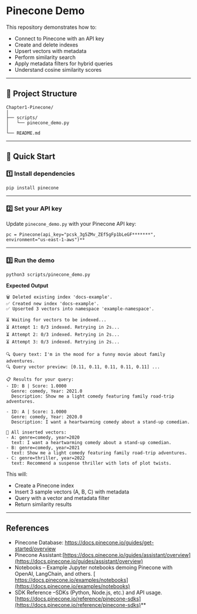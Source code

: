 # Pinecone Demo

This repository demonstrates how to:

* Connect to Pinecone with an API key
* Create and delete indexes
* Upsert vectors with metadata
* Perform similarity search
* Apply metadata filters for hybrid queries
* Understand cosine similarity scores

---

## 📂 Project Structure

```
Chapter1-Pinecone/
│
├── scripts/
│   └── pinecone_demo.py    
│
└── README.md         
```

---

## 🚀 Quick Start

### 1️⃣ Install dependencies

```
pip install pinecone
```

---

### 2️⃣ Set your API key

Update `pinecone_demo.py` with your Pinecone API key:

```
pc = Pinecone(api_key="pcsk_3g5ZMv_ZEf5gFp1bLeGF*******", environment="us-east-1-aws")**
```

---

### 3️⃣ Run the demo

```
python3 scripts/pinecone_demo.py
```

**Expected Output**

```
🗑️ Deleted existing index 'docs-example'.
✅ Created new index 'docs-example'.
✅ Upserted 3 vectors into namespace 'example-namespace'.

⏳ Waiting for vectors to be indexed...
⏳ Attempt 1: 0/3 indexed. Retrying in 2s...
⏳ Attempt 2: 0/3 indexed. Retrying in 2s...
⏳ Attempt 3: 0/3 indexed. Retrying in 2s...

🔍 Query text: I'm in the mood for a funny movie about family adventures.
🔍 Query vector preview: [0.11, 0.11, 0.11, 0.11, 0.11] ...

📋 Results for your query:
- ID: B | Score: 1.0000
  Genre: comedy, Year: 2021.0
  Description: Show me a light comedy featuring family road‑trip adventures.

- ID: A | Score: 1.0000
  Genre: comedy, Year: 2020.0
  Description: I want a heartwarming comedy about a stand‑up comedian.

🧾 All inserted vectors:
- A: genre=comedy, year=2020
  text: I want a heartwarming comedy about a stand‑up comedian.
- B: genre=comedy, year=2021
  text: Show me a light comedy featuring family road‑trip adventures.
- C: genre=thriller, year=2022
  text: Recommend a suspense thriller with lots of plot twists.

```

This will:

* Create a Pinecone index
* Insert 3 sample vectors (A, B, C) with metadata
* Query with a vector and metadata filter
* Return similarity results

---

## References

* Pinecone Database: https://docs.pinecone.io/guides/get-started/overview
* Pinecone Assistant:[https://docs.pinecone.io/guides/assistant/overview](https://docs.pinecone.io/guides/assistant/overview)
* Notebooks – Example Jupyter notebooks demoing Pinecone with OpenAI, LangChain, and others. [ https://docs.pinecone.io/examples/notebooks](https://docs.pinecone.io/examples/notebooks)
* SDK Reference –SDKs (Python, Node.js, etc.) and API usage. [https://docs.pinecone.io/reference/pinecone-sdks](https://docs.pinecone.io/reference/pinecone-sdks)**
